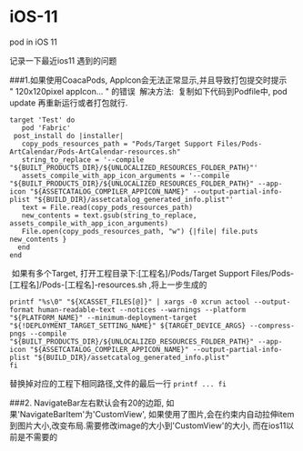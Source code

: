 # iOS-11
pod in iOS 11 

记录一下最近ios11 遇到的问题

###1.如果使用CoacaPods, AppIcon会无法正常显示,并且导致打包提交时提示 " 120x120pixel appIcon... " 的错误
  解决方法:  复制如下代码到Podfile中, pod update 再重新运行或者打包就行.
 ```
target 'Test' do
	pod 'Fabric'
  post_install do |installer|
   	copy_pods_resources_path = "Pods/Target Support Files/Pods-ArtCalendar/Pods-ArtCalendar-resources.sh"
   	string_to_replace = '--compile "${BUILT_PRODUCTS_DIR}/${UNLOCALIZED_RESOURCES_FOLDER_PATH}"'
   	assets_compile_with_app_icon_arguments = '--compile "${BUILT_PRODUCTS_DIR}/${UNLOCALIZED_RESOURCES_FOLDER_PATH}" --app-icon "${ASSETCATALOG_COMPILER_APPICON_NAME}" --output-partial-info-plist "${BUILD_DIR}/assetcatalog_generated_info.plist"'  
    text = File.read(copy_pods_resources_path)
   	new_contents = text.gsub(string_to_replace, assets_compile_with_app_icon_arguments)
   	File.open(copy_pods_resources_path, "w") {|file| file.puts new_contents }
   end
 end
  ```
  
  如果有多个Target, 打开工程目录下:[工程名]/Pods/Target Support Files/Pods-[工程名]/Pods-[工程名]-resources.sh ,将上一步生成的
  ```
  printf "%s\0" "${XCASSET_FILES[@]}" | xargs -0 xcrun actool --output-format human-readable-text --notices --warnings --platform "${PLATFORM_NAME}" --minimum-deployment-target "${!DEPLOYMENT_TARGET_SETTING_NAME}" ${TARGET_DEVICE_ARGS} --compress-pngs --compile "${BUILT_PRODUCTS_DIR}/${UNLOCALIZED_RESOURCES_FOLDER_PATH}" --app-icon "${ASSETCATALOG_COMPILER_APPICON_NAME}" --output-partial-info-plist "${BUILD_DIR}/assetcatalog_generated_info.plist"
fi
```
  替换掉对应的工程下相同路径,文件的最后一行 `printf ... fi`
  
###2. NavigateBar左右默认会有20的边距, 如果'NavigateBarItem'为'CustomView', 如果使用了图片,会在约束内自动拉伸item到图片大小,改变布局.需要修改image的大小到'CustomView'的大小, 而在ios11以前是不需要的
  
